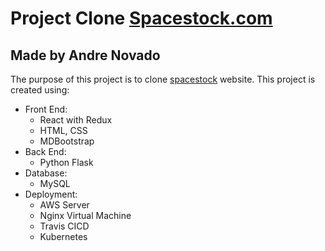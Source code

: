 # Project Clone [Spacestock.com](https://www.spacestock.com)

## Made by Andre Novado

The purpose of this project is to clone [spacestock](https://www.spacestock.com) website.
This project is created using:
- Front End:
  - React with Redux
  - HTML, CSS
  - MDBootstrap
- Back End:
  - Python Flask
- Database:
  - MySQL
- Deployment:
  - AWS Server
  - Nginx Virtual Machine
  - Travis CICD
  - Kubernetes
